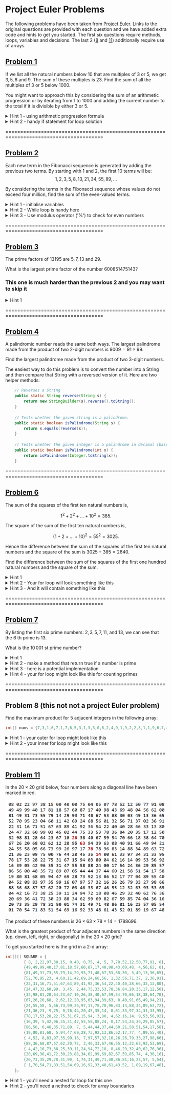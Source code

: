 # Project Euler Problems

The following problems have been taken from [Project Euler](https://projecteuler.net/). Links to the original questions are provided with each question and we have added extra code and hints to get you started. The first six questions require methods, loops, variables and decisions. The last 2 ([8](https://github.com/UoB-SummerSchool/Programming-in-Java-Questions/tree/main#problem-8-this-not-not-a-project-euler-problem) and [11](https://github.com/UoB-SummerSchool/Programming-in-Java-Questions/tree/main#problem-11)) additionally require use of arrays.  

## [Problem 1](https://projecteuler.net/problem=1)
If we list all the natural numbers below $10$ that are multiples of $3$ or $5$, we get $3, 5, 6$ and $9$. The sum of these multiples is $23$.
Find the sum of all the multiples of $3$ or $5$ below $1000$.

You might want to approach this by considering the sum of an arithmetic progression or by iterating from 1 to 1000 and adding the current number to the total if it is divisible by either 3 or 5.

<details>
    <summary>Hint 1 - using arithmetic progression formula</summary>
	
    Since we need to find the sum of all multiples, it would make sense to list out all the
	multiple of a number in a sequence. Since it is a sequence, we can discuss as to what type
	of sequence it is. This one turns out to be an arithmetic progression. The sum of an A.P is
	n*(2*a + (n-1)*d)/2 where 'n' is the number of terms, 'a' is the first term of the series
	and 'd' is the difference between any two consecutive terms of the sequence.
	Use the formula of sum of arithmetic progressions and add the progressions of 3 and 5 
	and subtract the common progression once from them i.e the progression of 15. This gives us
	the sum of all the multiples of both 5 and 3.
</details>

<details>
<summary>Hint 2 - handy if statement for loop solution</summary>
	
```Java
if (i % 3 == 0 || i % 5 == 0){...}
```
</details>

=======================================================================================
## [Problem 2](https://projecteuler.net/problem=2)
Each new term in the Fibonacci sequence is generated by adding the previous two terms. By starting with $1$ and $2$, the first $10$ terms will be:
$$1, 2, 3, 5, 8, 13, 21, 34, 55, 89, \dots$$

By considering the terms in the Fibonacci sequence whose values do not exceed four million, find the sum of the even-valued terms.

<details>
<summary>Hint 1 - initialise variables</summary>
	
```Java
int sum = 0;
int x = 1;  // Represents the current Fibonacci number being processed
int y = 2;  // Represents the next Fibonacci number in the sequence
```
</details>

<details>
<summary>Hint 2 - While loop is handy here</summary>
	
```Java
while (x <= 4000000) {...}
```
</details>

<details>
<summary>Hint 3 - Use modulus operator ('%') to check for even numbers</summary>
	
```Java
if (x % 2 == 0)
```
</details>

=======================================================================================
## [Problem 3](https://projecteuler.net/problem=3)
The prime factors of $13195$ are $5, 7, 13$ and $29$.

What is the largest prime factor of the number $600851475143$?

### This one is much harder than the previous 2 and you may want to skip it

<details>
<summary>Hint 1</summary>

By the fundamental theorem of arithmetic, every integer n > 1 has a unique factorization as a product of prime numbers. In other words, the theorem says that n = p_0 * p_1 * ... * p_{m-1}, where each p_i > 1 is prime but not necessarily unique. Now if we take the number n and repeatedly divide out its smallest factor (which must also be prime), then the last factor that we divide out must be the largest prime factor of n. For reference, 600851475143 = 71 * 839 * 1471 * 6857.
</details>

=======================================================================================
## [Problem 4](https://projecteuler.net/problem=4)
A palindromic number reads the same both ways. The largest palindrome made from the product of two $2$-digit numbers is $9009 = 91 \times 99$.

Find the largest palindrome made from the product of two $3$-digit numbers.

The easiest way to do this problem is to convert the number into a String and then compare that String with a reversed version of it. Here are two helper methods:

```Java
	// Reverses a String
	public static String reverse(String s) {
		return new StringBuilder(s).reverse().toString();
	}

	// Tests whether the given string is a palindrome.
	public static boolean isPalindrome(String s) {
		return s.equals(reverse(s));
	}
	
	// Tests whether the given integer is a palindrome in decimal (base 10).
	public static boolean isPalindrome(int x) {
		return isPalindrome(Integer.toString(x));
	}
```

=======================================================================================
## [Problem 6](https://projecteuler.net/problem=6)
The sum of the squares of the first ten natural numbers is,

$$1^2 + 2^2 + \dots + 10^2 = 385.$$

The square of the sum of the first ten natural numbers is,

$$(1 + 2 + \dots + 10)^2 = 55^2 = 3025.$$

Hence the difference between the sum of the squares of the first ten natural numbers and the square of the sum is $3025 - 385 = 2640$.

Find the difference between the sum of the squares of the first one hundred natural numbers and the square of the sum.

<details>
<summary>Hint 1</summary>
Computers are fast, so we can implement this solution directly without any clever math.

* However for the mathematically inclined, there are closed-form formulas:
$$sum  = N(N + 1) / 2$$
$$sum2 = N(N + 1)(2N + 1) / 6$$ 
$$sum^2 - sum2 = (N^4 / 4) + (N^3 / 6) - (N^2 / 4) - (N / 6)$$
</details>

<details>
<summary>Hint 2 - Your for loop will look something like this</summary>
	
```Java
for (int i = 1; i <= N; i++) {...} // where N = 100
```
</details>

<details>
<summary>Hint 3 - And it will contain something like this</summary>
	
```Java
sum += i;
sum2 += i * i;
```
</details>

=======================================================================================
## [Problem 7](https://projecteuler.net/problem=7)
By listing the first six prime numbers: $2, 3, 5, 7, 11$, and $13$, we can see that the $6$ th prime is $13$.

What is the $10\,001$ st prime number?
<details>
<summary>Hint 1</summary>
Computers are fast, so we can implement this solution by testing each number individually for primeness, instead of using the more efficient sieve of Eratosthenes.
</details>

<details>
<summary>Hint 2 - make a method that return true if a number is prime</summary>
	
```Java
public static boolean isPrime(int x) {...}
```
</details>

<details>
<summary>Hint 3 - here is a potential implementation</summary>
	
```Java
// Tests whether the given non-negative integer is prime.
public static boolean isPrime(int x) {
	if (x < 0)
		throw new IllegalArgumentException("Negative number");
	if (x == 0 || x == 1)
		return false;
	else if (x == 2)
		return true;
	else {
		if (x % 2 == 0)
			return false;
		for (int i = 3, end = sqrt(x); i <= end; i += 2) {
			if (x % i == 0)
				return false;
		}
		return true;
	}
}
```
</details>

<details>
<summary>Hint 4 - your for loop might look like this for counting primes</summary>
	
```Java
for (int i = 2, count = 0; ; i++) {...}
```
</details>

=======================================================================================
## Problem 8 (this not not a project Euler problem)

Find the maximum product for 5 adjacent integers in the following array: 

```Java
int[] nums = {7,3,1,6,7,1,7,6,5,3,1,3,3,0,6,2,4,9,1,9,2,2,5,1,1,9,6,7,4,4,2,6,5,7,4,7,4,2,3,5,5,3,4,9,1,9,4,9,3,4};
```

<details>
<summary>Hint 1 - your outer for loop might look like this</summary>
	
```Java
for (int i = 0; i <= nums.length - 5; i++) {...}
```
</details>

<details>
<summary>Hint 2 - your inner for loop might look like this</summary>
	
```Java
int product = 1;
for(int j = i; j < i + 5; j++){...}
```
</details>

=======================================================================================
## [Problem 11](https://projecteuler.net/problem=11)

In the $20 \times 20$ grid below, four numbers along a diagonal line have been marked in red.

![grid](grid.png)

The product of these numbers is $26 \times 63 \times 78 \times 14 = 1788696$.

What is the greatest product of four adjacent numbers in the same direction (up, down, left, right, or diagonally) in the $20 \times 20$ grid?

To get you started here is the grid in a 2-d array:

```Java
int[][] SQUARE = {
		{ 8, 2,22,97,38,15, 0,40, 0,75, 4, 5, 7,78,52,12,50,77,91, 8},
		{49,49,99,40,17,81,18,57,60,87,17,40,98,43,69,48, 4,56,62, 0},
		{81,49,31,73,55,79,14,29,93,71,40,67,53,88,30, 3,49,13,36,65},
		{52,70,95,23, 4,60,11,42,69,24,68,56, 1,32,56,71,37, 2,36,91},
		{22,31,16,71,51,67,63,89,41,92,36,54,22,40,40,28,66,33,13,80},
		{24,47,32,60,99, 3,45, 2,44,75,33,53,78,36,84,20,35,17,12,50},
		{32,98,81,28,64,23,67,10,26,38,40,67,59,54,70,66,18,38,64,70},
		{67,26,20,68, 2,62,12,20,95,63,94,39,63, 8,40,91,66,49,94,21},
		{24,55,58, 5,66,73,99,26,97,17,78,78,96,83,14,88,34,89,63,72},
		{21,36,23, 9,75, 0,76,44,20,45,35,14, 0,61,33,97,34,31,33,95},
		{78,17,53,28,22,75,31,67,15,94, 3,80, 4,62,16,14, 9,53,56,92},
		{16,39, 5,42,96,35,31,47,55,58,88,24, 0,17,54,24,36,29,85,57},
		{86,56, 0,48,35,71,89, 7, 5,44,44,37,44,60,21,58,51,54,17,58},
		{19,80,81,68, 5,94,47,69,28,73,92,13,86,52,17,77, 4,89,55,40},
		{ 4,52, 8,83,97,35,99,16, 7,97,57,32,16,26,26,79,33,27,98,66},
		{88,36,68,87,57,62,20,72, 3,46,33,67,46,55,12,32,63,93,53,69},
		{ 4,42,16,73,38,25,39,11,24,94,72,18, 8,46,29,32,40,62,76,36},
		{20,69,36,41,72,30,23,88,34,62,99,69,82,67,59,85,74, 4,36,16},
		{20,73,35,29,78,31,90, 1,74,31,49,71,48,86,81,16,23,57, 5,54},
		{ 1,70,54,71,83,51,54,69,16,92,33,48,61,43,52, 1,89,19,67,48},
	};
```

<details>
<summary>Hint 1 - you'll need a nested for loop for this one</summary>
	
```Java
for (int y = 0; y < SQUARE.length; y++) {
	for (int x = 0; x < SQUARE[y].length; x++) {
 		// Do stuff
 	}
 }
```
</details>

<details>
<summary>Hint 2 - you'll need a nethod to check for array boundaries</summary>
	
```Java
private static boolean isInBounds(int H, int W, int x, int y) {...}
```
</details>


